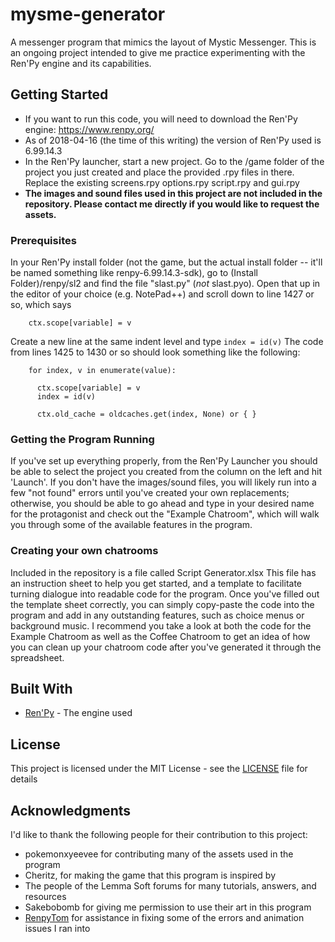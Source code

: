 # mysme-generator
A messenger program that mimics the layout of Mystic Messenger. This is an ongoing project intended to give me practice experimenting with the Ren'Py engine and its capabilities. 

## Getting Started

* If you want to run this code, you will need to download the Ren'Py engine: https://www.renpy.org/
* As of 2018-04-16 (the time of this writing) the version of Ren'Py used is 6.99.14.3
* In the Ren'Py launcher, start a new project. Go to the /game folder of the project you just created and place the provided .rpy files in there. Replace the existing screens.rpy options.rpy script.rpy and gui.rpy
* **The images and sound files used in this project are not included in the repository. Please contact me directly if you would like to request the assets.**


### Prerequisites

In your Ren'Py install folder (not the game, but the actual install folder -- it'll be named something like renpy-6.99.14.3-sdk), go to (Install Folder)/renpy/sl2 and find the file "slast.py" (*not* slast.pyo). Open that up in the editor of your choice (e.g. NotePad++) and scroll down to line 1427 or so, which says

```
    ctx.scope[variable] = v
```
Create a new line at the same indent level and type `index = id(v)`
The code from lines 1425 to 1430 or so should look something like the following:
```
    for index, v in enumerate(value):
    
      ctx.scope[variable] = v
      index = id(v)
      
      ctx.old_cache = oldcaches.get(index, None) or { }
```

### Getting the Program Running

If you've set up everything properly, from the Ren'Py Launcher you should be able to select the project you created from the column on the left and hit 'Launch'. If you don't have the images/sound files, you will likely run into a few "not found" errors until you've created your own replacements; otherwise, you should be able to go ahead and type in your desired name for the protagonist and check out the "Example Chatroom", which will walk you through some of the available features in the program.

### Creating your own chatrooms

Included in the repository is a file called Script Generator.xlsx This file has an instruction sheet to help you get started, and a template to facilitate turning dialogue into readable code for the program. Once you've filled out the template sheet correctly, you can simply copy-paste the code into the program and add in any outstanding features, such as choice menus or background music. I recommend you take a look at both the code for the Example Chatroom as well as the Coffee Chatroom to get an idea of how you can clean up your chatroom code after you've generated it through the spreadsheet.


## Built With

* [Ren'Py](https://www.renpy.org/) - The engine used


## License

This project is licensed under the MIT License - see the [LICENSE](LICENSE) file for details

## Acknowledgments

I'd like to thank the following people for their contribution to this project:
* pokemonxyeevee for contributing many of the assets used in the program
* Cheritz, for making the game that this program is inspired by
* The people of the Lemma Soft forums for many tutorials, answers, and resources
* Sakebobomb for giving me permission to use their art in this program
* [RenpyTom](https://github.com/renpytom) for assistance in fixing some of the errors and animation issues I ran into
